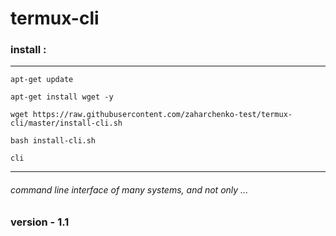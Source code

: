 # termux-cli

### install :

<hr />

    apt-get update

    apt-get install wget -y

    wget https://raw.githubusercontent.com/zaharchenko-test/termux-cli/master/install-cli.sh

    bash install-cli.sh

    cli

<hr />

###### command line interface of many systems, and not only ...

### version - 1.1
